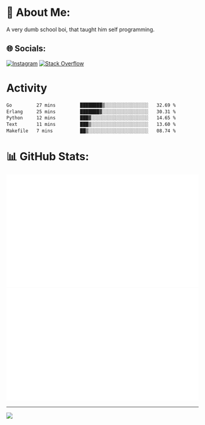 # 💫 About Me:
A very dumb school boi, that taught him self programming.


## 🌐 Socials:
[![Instagram](https://img.shields.io/badge/Instagram-%23E4405F.svg?logo=Instagram&logoColor=white)](https://instagram.com/thinis.de) [![Stack Overflow](https://img.shields.io/badge/-Stackoverflow-FE7A16?logo=stack-overflow&logoColor=white)](https://stackoverflow.com/users/12344712) 

# Activity
<!--START_SECTION:waka-->

```txt
Go         27 mins         ████████▒░░░░░░░░░░░░░░░░   32.69 %
Erlang     25 mins         ███████▓░░░░░░░░░░░░░░░░░   30.31 %
Python     12 mins         ███▓░░░░░░░░░░░░░░░░░░░░░   14.65 %
Text       11 mins         ███▒░░░░░░░░░░░░░░░░░░░░░   13.60 %
Makefile   7 mins          ██▒░░░░░░░░░░░░░░░░░░░░░░   08.74 %
```

<!--END_SECTION:waka-->

# 📊 GitHub Stats:
![](https://raw.githubusercontent.com/CutieCat6778/github-stats/master/generated/overview.svg#gh-dark-mode-only)<br/>
![](https://raw.githubusercontent.com/CutieCat6778/github-stats/master/generated/languages.svg#gh-dark-mode-only)

---
[![](https://visitcount.itsvg.in/api?id=CutieCat6778&icon=0&color=0)](https://visitcount.itsvg.in)
